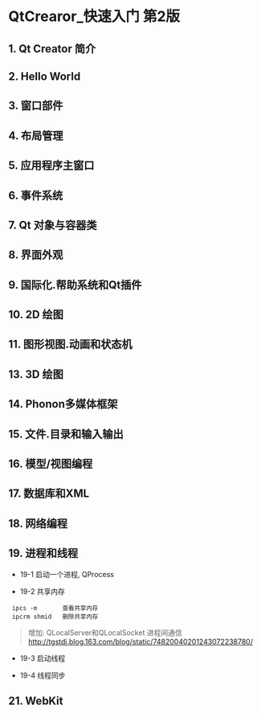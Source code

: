 # QtCrearor_快速入门 第2版

## 1. Qt Creator 简介

## 2. Hello World 

## 3. 窗口部件

## 4. 布局管理

## 5. 应用程序主窗口

## 6. 事件系统

## 7. Qt 对象与容器类

## 8. 界面外观

## 9. 国际化.帮助系统和Qt插件

## 10. 2D 绘图

## 11. 图形视图.动画和状态机

## 13. 3D 绘图

## 14. Phonon多媒体框架

## 15. 文件.目录和输入输出

## 16. 模型/视图编程

## 17. 数据库和XML

## 18. 网络编程

## 19. 进程和线程

* 19-1 启动一个进程, QProcess

* 19-2 共享内存 
```
 ipcs -m       查看共享内存
 ipcrm shmid   删除共享内存
```
> 增加:
> QLocalServer和QLocalSocket 进程间通信 
> http://tgstdj.blog.163.com/blog/static/74820040201243072238780/

* 19-3  启动线程 

* 19-4  线程同步

## 21. WebKit

